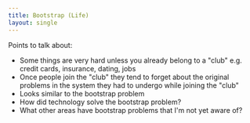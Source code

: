 ```yaml
---
title: Bootstrap (Life)
layout: single
---
```


Points to talk about:

- Some things are very hard unless you already belong to a "club" e.g. credit cards, insurance, dating, jobs
- Once people join the "club" they tend to forget about the original problems in the system they had to undergo while joining the "club"
- Looks similar to the bootstrap problem
- How did technology solve the bootstrap problem?
- What other areas have bootstrap problems that I'm not yet aware of?